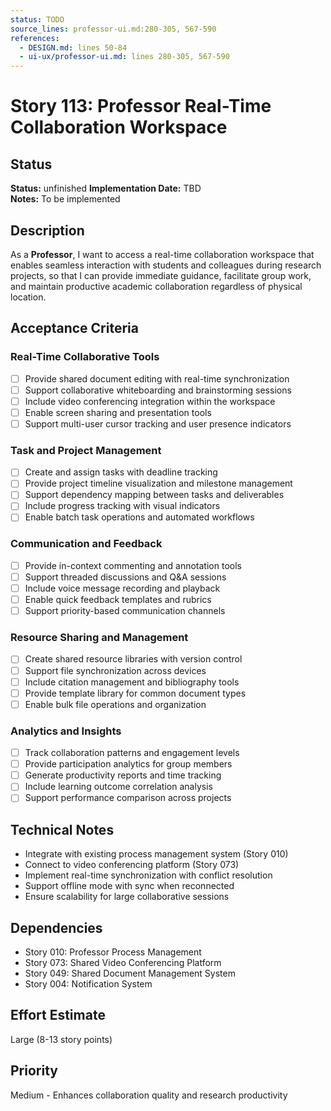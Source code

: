 ```yaml
---
status: TODO
source_lines: professor-ui.md:280-305, 567-590
references:
  - DESIGN.md: lines 50-84
  - ui-ux/professor-ui.md: lines 280-305, 567-590
---
```

# Story 113: Professor Real-Time Collaboration Workspace

## Status
**Status:** unfinished
**Implementation Date:** TBD  
**Notes:** To be implemented

## Description
As a **Professor**, I want to access a real-time collaboration workspace that enables seamless interaction with students and colleagues during research projects, so that I can provide immediate guidance, facilitate group work, and maintain productive academic collaboration regardless of physical location.

## Acceptance Criteria

### Real-Time Collaborative Tools
- [ ] Provide shared document editing with real-time synchronization
- [ ] Support collaborative whiteboarding and brainstorming sessions
- [ ] Include video conferencing integration within the workspace
- [ ] Enable screen sharing and presentation tools
- [ ] Support multi-user cursor tracking and user presence indicators

### Task and Project Management
- [ ] Create and assign tasks with deadline tracking
- [ ] Provide project timeline visualization and milestone management
- [ ] Support dependency mapping between tasks and deliverables
- [ ] Include progress tracking with visual indicators
- [ ] Enable batch task operations and automated workflows

### Communication and Feedback
- [ ] Provide in-context commenting and annotation tools
- [ ] Support threaded discussions and Q&A sessions
- [ ] Include voice message recording and playback
- [ ] Enable quick feedback templates and rubrics
- [ ] Support priority-based communication channels

### Resource Sharing and Management
- [ ] Create shared resource libraries with version control
- [ ] Support file synchronization across devices
- [ ] Include citation management and bibliography tools
- [ ] Provide template library for common document types
- [ ] Enable bulk file operations and organization

### Analytics and Insights
- [ ] Track collaboration patterns and engagement levels
- [ ] Provide participation analytics for group members
- [ ] Generate productivity reports and time tracking
- [ ] Include learning outcome correlation analysis
- [ ] Support performance comparison across projects

## Technical Notes
- Integrate with existing process management system (Story 010)
- Connect to video conferencing platform (Story 073)
- Implement real-time synchronization with conflict resolution
- Support offline mode with sync when reconnected
- Ensure scalability for large collaborative sessions

## Dependencies
- Story 010: Professor Process Management
- Story 073: Shared Video Conferencing Platform
- Story 049: Shared Document Management System
- Story 004: Notification System

## Effort Estimate
Large (8-13 story points)

## Priority
Medium - Enhances collaboration quality and research productivity
